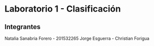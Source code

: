 # Laboratorio 1 - Clasificación

## Integrantes

Natalia Sanabria Forero - 201532265
Jorge Esguerra -
Christian Forigua
